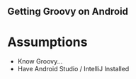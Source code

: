 ## Getting Groovy on Android

# Assumptions

- Know Groovy...
- Have Android Studio / IntelliJ Installed
